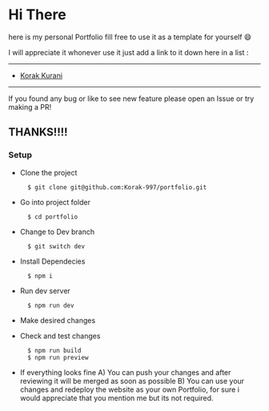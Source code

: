# Hi There

here is my personal Portfolio fill free to use it as a template for yourself 😄

I will appreciate it whonever use it just add a link to it down here in a list :

---
* [Korak Kurani](www.korak-kurani.com/)
---

If you found any bug or like to see new feature please open an Issue or try making a PR!

THANKS!!!!
-----------------------
### Setup

* Clone the project
  ```shell
    $ git clone git@github.com:Korak-997/portfolio.git 
  ```
* Go into project folder
  ```shell
    $ cd portfolio 
  ```
* Change to Dev branch
  ```shell
    $ git switch dev 
  ```

* Install Dependecies
  ```shell
    $ npm i 
  ```

* Run dev server
  ```shell
    $ npm run dev 
  ```

* Make desired changes
* Check and test changes
  ```shell
    $ npm run build
    $ npm run preview 
  ```
* If everything looks fine 
   A) You can push your changes and after reviewing it will be merged as soon as possible
    B) You can use your changes and redeploy the website as your own Portfolio, for sure i would appreciate that you mention me but its not required.
